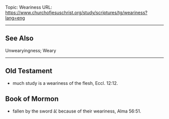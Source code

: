 Topic: Weariness
URL: https://www.churchofjesuschrist.org/study/scriptures/tg/weariness?lang=eng

---

## See Also

Unwearyingness; Weary

---

## Old Testament

- much study is a weariness of the flesh, Eccl. 12:12.

## Book of Mormon

- fallen by the sword â¦ because of their weariness, Alma 56:51.

